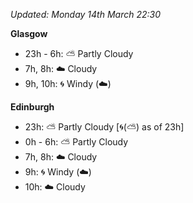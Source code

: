 *Updated: Monday 14th March 22:30*

**Glasgow**

* 23h - 6h: :partly_sunny: Partly Cloudy
* 7h, 8h: :cloud: Cloudy
* 9h, 10h: :cyclone: Windy (:cloud:)

**Edinburgh**

* 23h: :partly_sunny: Partly Cloudy [:cyclone:(:partly_sunny:) as of 23h]
* 0h - 6h: :partly_sunny: Partly Cloudy
* 7h, 8h: :cloud: Cloudy
* 9h: :cyclone: Windy (:cloud:)
* 10h: :cloud: Cloudy

